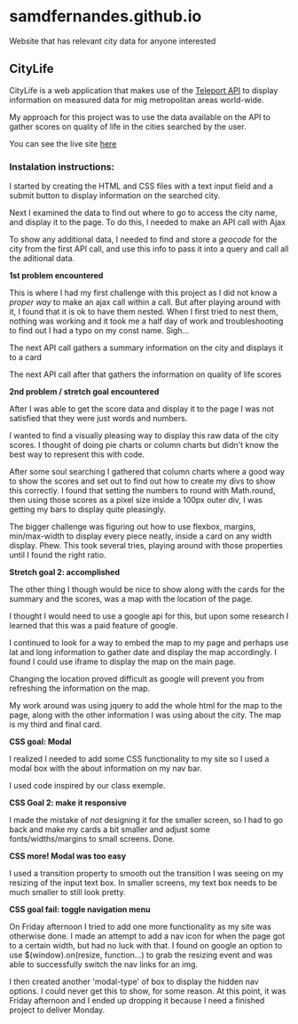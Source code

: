 # samdfernandes.github.io
Website that has relevant city data for anyone interested

## CityLife 
CityLife is a web application that makes use of the [Teleport API](https://developers.teleport.org/api/) to display information on measured data for mig metropolitan areas world-wide.

My approach for this project was to use the data available on the API to gather scores on quality of life in the cities searched by the user.

You can see the live site [here](https://samdfernandes.github.io/)

### Instalation instructions:
I started by creating the HTML and CSS files with a text input field and a submit button to display information on the searched city.

Next I examined the data to find out where to go to access the city name, and display it to the page.
To do this, I needed to make an API call with Ajax

To show any additional data, I needed to find and store a *geocode* for the city from the first API call, and use this info to pass it into a query and call all the aditional data.

**1st problem encountered**

This is where I had my first challenge with this project as I did not know a *proper way* to make an ajax call within a call. But after playing around with it, I found that it is ok to have them nested. 
When I first tried to nest them, nothing was working and it took me a half day of work and troubleshooting to find out I had a typo on my const name. Sigh...

The next API call gathers a summary information on the city and displays it to a card

The next API call after that gathers the information on quality of life scores

**2nd problem / stretch goal encountered**

After I was able to get the score data and display it to the page I was not satisfied that they were just words and numbers.

I wanted to find a visually pleasing way to display this raw data of the city scores. I thought of doing pie charts or column charts but didn't know the best way to represent this with code.

After some soul searching I gathered that column charts where a good way to show the scores and set out to find out how to create my divs to show this correctly. I found that setting the numbers to round with Math.round, then using those scores as a pixel size inside a 100px outer div, I was getting my bars to display quite pleasingly. 

The bigger challenge was figuring out how to use flexbox, margins, min/max-width to display every piece neatly, inside a card on any width display. Phew. This took several tries, playing around with those properties until I found the right ratio. 

**Stretch goal 2: accomplished**

The other thing I though would be nice to show along with the cards for the summary and the scores, was a map with the location of the page. 

I thought I would need to use a google api for this, but upon some research I learned that this was a paid feature of google.

I continued to look for a way to embed the map to my page and perhaps use lat and long information to gather date and display the map accordingly. I found I could use iframe to display the map on the main page.

Changing the location proved difficult as google will prevent you from refreshing the information on the map.

My work around was using jquery to add the whole html for the map to the page, along with the other information I was using about the city. The map is my third and final card.

**CSS goal: Modal**

I realized I needed to add some CSS functionality to my site so I used a modal box with the about information on my nav bar.

I used code inspired by our class exemple.

**CSS Goal 2: make it responsive**

I made the mistake of *not* designing it for the smaller screen, so I had to go back and make my cards a bit smaller and adjust some fonts/widths/margins to small screens. Done.

**CSS more! Modal was too easy**

I used a transition property to smooth out the transition I was seeing on my resizing of the input text box. In smaller screens, my text box needs to be much smaller to still look pretty.

**CSS goal fail: toggle navigation menu**

On Friday afternoon I tried to add one more functionality as my site was otherwise done. I made an attempt to add a nav icon for when the page got to a certain width, but had no luck with that. I found on google an option to use $(window).on(resize, function...) to grab the resizing event and was able to successfully switch the nav links for an img. 

I then created another 'modal-type' of box to display the hidden nav options. I could never get this to show, for some reason. 
At this point, it was Friday afternoon and I ended up dropping it because I need a finished project to deliver Monday. 





